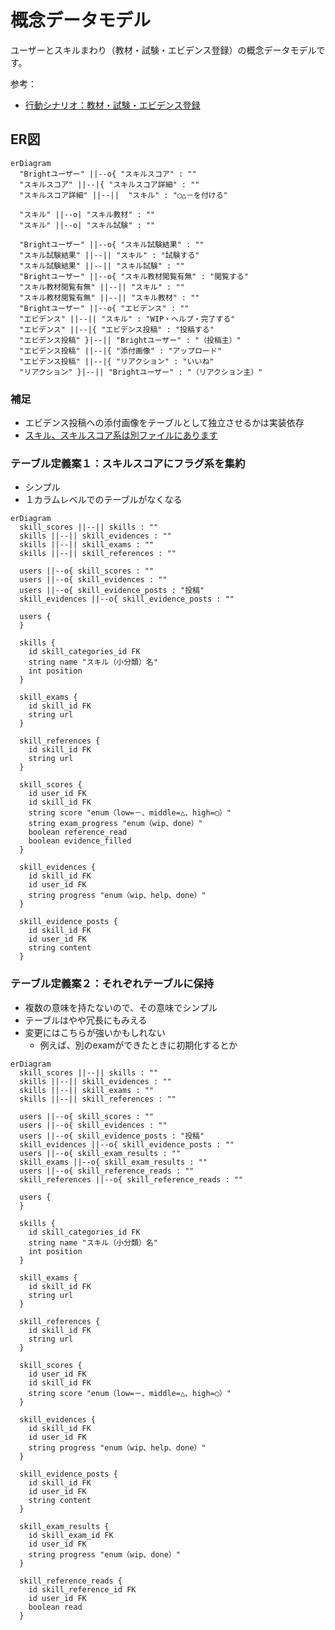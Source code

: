 # 概念データモデル

ユーザーとスキルまわり（教材・試験・エビデンス登録）の概念データモデルです。

参考：

- [行動シナリオ：教材・試験・エビデンス登録](https://docs.google.com/spreadsheets/d/161ai6d8-26adTub9nlOtpVAfTmPt9NQp4--q68G0WZo/edit#gid=496055998)

## ER図

```mermaid
erDiagram
  "Brightユーザー" ||--o{ "スキルスコア" : ""
  "スキルスコア" ||--|{ "スキルスコア詳細" : ""
  "スキルスコア詳細" ||--||  "スキル" : "◯△－を付ける"

  "スキル" ||--o| "スキル教材" : ""
  "スキル" ||--o| "スキル試験" : ""

  "Brightユーザー" ||--o{ "スキル試験結果" : ""
  "スキル試験結果" ||--|| "スキル" : "試験する"
  "スキル試験結果" ||--|| "スキル試験" : ""
  "Brightユーザー" ||--o{ "スキル教材閲覧有無" : "閲覧する"
  "スキル教材閲覧有無" ||--|| "スキル" : ""
  "スキル教材閲覧有無" ||--|| "スキル教材" : ""
  "Brightユーザー" ||--o{ "エビデンス" : ""
  "エビデンス" ||--|| "スキル" : "WIP・ヘルプ・完了する"
  "エビデンス" ||--|{ "エビデンス投稿" : "投稿する"
  "エビデンス投稿" }|--|| "Brightユーザー" : "（投稿主）"
  "エビデンス投稿" ||--|{ "添付画像" : "アップロード"
  "エビデンス投稿" ||--|{ "リアクション" : "いいね"
  "リアクション" }|--|| "Brightユーザー" : "（リアクション主）"
```

### 補足

- エビデンス投稿への添付画像をテーブルとして独立させるかは実装依存
- [スキル、スキルスコア系は別ファイルにあります](./skills.md)


### テーブル定義案１：スキルスコアにフラグ系を集約

- シンプル
- １カラムレベルでのテーブルがなくなる

```mermaid
erDiagram
  skill_scores ||--|| skills : ""
  skills ||--|| skill_evidences : ""
  skills ||--|| skill_exams : ""
  skills ||--|| skill_references : ""

  users ||--o{ skill_scores : ""
  users ||--o{ skill_evidences : ""
  users ||--o{ skill_evidence_posts : "投稿"
  skill_evidences ||--o{ skill_evidence_posts : ""

  users {
  }

  skills {
    id skill_categories_id FK
    string name "スキル（小分類）名"
    int position
  }

  skill_exams {
    id skill_id FK
    string url
  }

  skill_references {
    id skill_id FK
    string url
  }

  skill_scores {
    id user_id FK
    id skill_id FK
    string score "enum（low=－、middle=△、high=◯）"
    string exam_progress "enum（wip、done）"
    boolean reference_read
    boolean evidence_filled
  }

  skill_evidences {
    id skill_id FK
    id user_id FK
    string progress "enum（wip、help、done）"
  }

  skill_evidence_posts {
    id skill_id FK
    id user_id FK
    string content
  }
```


### テーブル定義案２：それぞれテーブルに保持

- 複数の意味を持たないので、その意味でシンプル
- テーブルはやや冗長にもみえる
- 変更にはこちらが強いかもしれない
  - 例えば、別のexamができたときに初期化するとか

```mermaid
erDiagram
  skill_scores ||--|| skills : ""
  skills ||--|| skill_evidences : ""
  skills ||--|| skill_exams : ""
  skills ||--|| skill_references : ""

  users ||--o{ skill_scores : ""
  users ||--o{ skill_evidences : ""
  users ||--o{ skill_evidence_posts : "投稿"
  skill_evidences ||--o{ skill_evidence_posts : ""
  users ||--o{ skill_exam_results : ""
  skill_exams ||--o{ skill_exam_results : ""
  users ||--o{ skill_reference_reads : ""
  skill_references ||--o{ skill_reference_reads : ""

  users {
  }

  skills {
    id skill_categories_id FK
    string name "スキル（小分類）名"
    int position
  }

  skill_exams {
    id skill_id FK
    string url
  }

  skill_references {
    id skill_id FK
    string url
  }

  skill_scores {
    id user_id FK
    id skill_id FK
    string score "enum（low=－、middle=△、high=◯）"
  }

  skill_evidences {
    id skill_id FK
    id user_id FK
    string progress "enum（wip、help、done）"
  }

  skill_evidence_posts {
    id skill_id FK
    id user_id FK
    string content
  }

  skill_exam_results {
    id skill_exam_id FK
    id user_id FK
    string progress "enum（wip、done）"
  }

  skill_reference_reads {
    id skill_reference_id FK
    id user_id FK
    boolean read
  }
```

